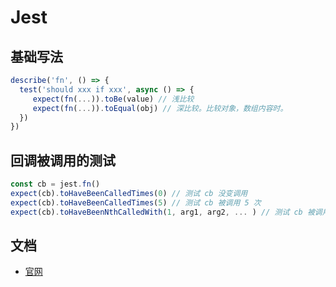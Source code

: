 # Jest

## 基础写法

```js
describe('fn', () => {
  test('should xxx if xxx', async () => {
     expect(fn(...)).toBe(value) // 浅比较
     expect(fn(...)).toEqual(obj) // 深比较。比较对象，数组内容时。
  })
})
```

## 回调被调用的测试

```js
const cb = jest.fn()
expect(cb).toHaveBeenCalledTimes(0) // 测试 cb 没变调用
expect(cb).toHaveBeenCalledTimes(5) // 测试 cb 被调用 5 次
expect(cb).toHaveBeenNthCalledWith(1, arg1, arg2, ... ) // 测试 cb 被调用时的参数值
```

## 文档

- [官网](https://jestjs.io/)